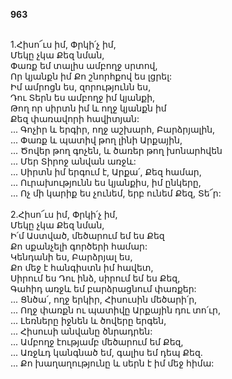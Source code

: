 **963**

\
1.Հիսո՜ւս իմ, Փրկի՛չ իմ,\
Մեկը չկա Քեզ նման,\
Փառք եմ տալիս ամբողջ սրտով,\
Որ կյանքն իմ Քո շնորհքով ես լցրել:\
Իմ ամրոցն ես, զորությունն ես,\
Դու Տերն ես ամբողջ իմ կյանքի,\
Թող որ սիրտն իմ և ողջ կյանքն իմ\
Քեզ փառավորի հավիտյան:\
 ... Գոչիր և երգիր, ողջ աշխարհ, Բարձրյալին,\
 ... Փառք և պատիվ թող լինի Արքային,\
 ... Ծովեր թող գոչեն, և ծառեր թող խոնարհվեն\
 ... Մեր Տիրոջ անվան առջև:\
 ... Սիրտն իմ երգում է, Արքա՛, Քեզ համար,\
 ... Ուրախությունն ես կյանքիս, իմ ընկերը,\
 ... Ոչ մի կարիք ես չունեմ, երբ ունեմ Քեզ, Տե՜ր:\
\
2.Հիսո՜ւս իմ, Փրկի՛չ իմ,\
Մեկը չկա Քեզ նման,\
Ի՛մ Աստված, մեծարում եմ ես Քեզ\
Քո սքանչելի գործերի համար:\
Կենդանի ես, Բարձրյալ ես,\
Քո մեջ է հանգիստն իմ հավետ,\
Սիրում ես Դու ինձ, սիրում եմ ես Քեզ,\
Գահիդ առջև եմ բարձրացնում փառքեր:\
 ... Ցնծա՛, ողջ երկիր, Հիսուսին մեծարի՛ր,\
 ... Ողջ փառքն ու պատիվը Արքային դու տո՛ւր,\
 ... Լեռները իջնեն և ծովերը երգեն,\
 ... Հիսուսի անվանը ծնրադրեն:\
 ... Ամբողջ էությամբ մեծարում եմ Քեզ,\
 ... Առջևդ կանգնած եմ, գալիս եմ դեպ Քեզ.\
 ... Քո խաղաղությունը և սերն է իմ մեջ հիմա:
